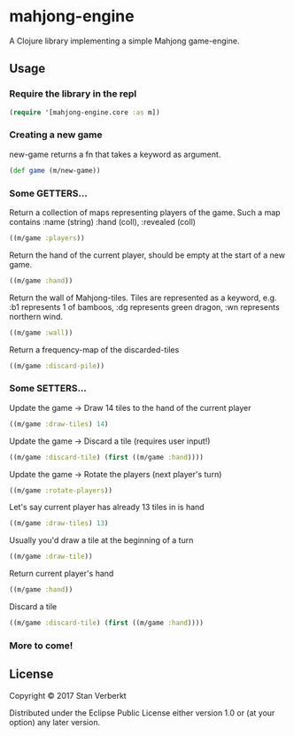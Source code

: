 # mahjong-engine

A Clojure library implementing a simple Mahjong game-engine.

## Usage

### Require the library in the repl
```clojure
(require '[mahjong-engine.core :as m])
```

### Creating a new game
new-game returns a fn that takes a keyword as argument.
```clojure
(def game (m/new-game))
```

### Some GETTERS...
Return a collection of maps representing players of the game. Such a map contains :name (string) :hand (coll), :revealed (coll)
```clojure
((m/game :players))
```

Return the hand of the current player, should be empty at the start of a new game.
```clojure
((m/game :hand))
```

Return the wall of Mahjong-tiles. Tiles are represented as a keyword, e.g. :b1 represents 1 of bamboos, :dg represents green dragon, :wn represents northern wind.
```clojure
((m/game :wall))
```

Return a frequency-map of the discarded-tiles
```clojure
((m/game :discard-pile))
```

### Some SETTERS...
Update the game -> Draw 14 tiles to the hand of the current player
```clojure
((m/game :draw-tiles) 14)
```

Update the game -> Discard a tile (requires user input!)
```clojure
((m/game :discard-tile) (first ((m/game :hand))))
```

Update the game -> Rotate the players (next player's turn)
```clojure
((m/game :rotate-players))
```

Let's say current player has already 13 tiles in is hand
```clojure
((m/game :draw-tiles) 13)
```

Usually you'd draw a tile at the beginning of a turn
```clojure
((m/game :draw-tile))
```

Return current player's hand
```clojure
((m/game :hand))
```

Discard a tile
```clojure
((m/game :discard-tile) (first ((m/game :hand))))
```

### More to come!

## License

Copyright © 2017 Stan Verberkt

Distributed under the Eclipse Public License either version 1.0 or (at
your option) any later version.
